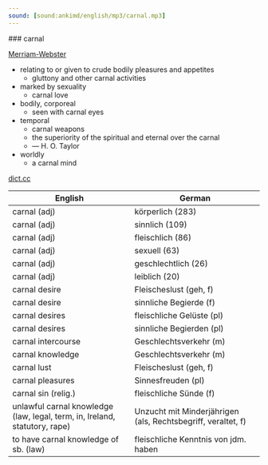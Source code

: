 ```yaml
---
sound: [sound:ankimd/english/mp3/carnal.mp3]
---
```


\### carnal

[Merriam-Webster](https://www.merriam-webster.com/dictionary/carnal)

- relating to or given to crude bodily pleasures and appetites
    - gluttony and other carnal activities
- marked by sexuality
    - carnal love
- bodily, corporeal
    - seen with carnal eyes
- temporal
    - carnal weapons
    - the superiority of the spiritual and eternal over the carnal
    - — H. O. Taylor
- worldly
    - a carnal mind

[dict.cc](https://www.dict.cc/carnal)

| English        | German       |
| -------------- | ------------ |
| carnal (adj) | körperlich (283) |
| carnal (adj) | sinnlich (109) |
| carnal (adj) | fleischlich (86) |
| carnal (adj) | sexuell (63) |
| carnal (adj) | geschlechtlich (26) |
| carnal (adj) | leiblich (20) |
| carnal desire | Fleischeslust (geh, f) |
| carnal desire | sinnliche Begierde (f) |
| carnal desires | fleischliche Gelüste (pl) |
| carnal desires | sinnliche Begierden (pl) |
| carnal intercourse | Geschlechtsverkehr (m) |
| carnal knowledge | Geschlechtsverkehr (m) |
| carnal lust | Fleischeslust (geh, f) |
| carnal pleasures | Sinnesfreuden (pl) |
| carnal sin (relig.) | fleischliche Sünde (f) |
| unlawful carnal knowledge (law, legal, term, in, Ireland, statutory, rape) | Unzucht mit Minderjährigen (als, Rechtsbegriff, veraltet, f) |
| to have carnal knowledge of sb. (law) | fleischliche Kenntnis von jdm. haben |
